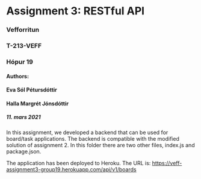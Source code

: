 # Assignment 3: RESTful API

### Vefforritun
### T-213-VEFF
### Hópur 19
#### Authors:
#### Eva Sól Pétursdóttir
#### Halla Margrét Jónsdóttir

##### 11. mars 2021

In this assignment, we developed a backend that can be used for board/task applications. The backend is compatible with the modified solution of assignment 2. In this folder there are two other files, index.js and package.json.

The application has been deployed to Heroku. The URL is:
https://veff-assignment3-group19.herokuapp.com/api/v1/boards